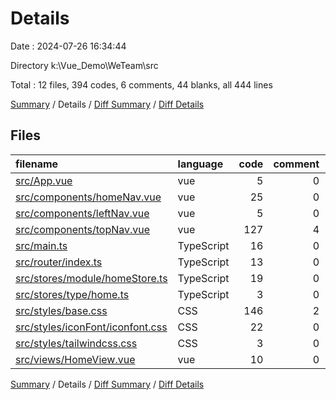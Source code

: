 # Details

Date : 2024-07-26 16:34:44

Directory k:\\Vue_Demo\\WeTeam\\src

Total : 12 files,  394 codes, 6 comments, 44 blanks, all 444 lines

[Summary](results.md) / Details / [Diff Summary](diff.md) / [Diff Details](diff-details.md)

## Files
| filename | language | code | comment | blank | total |
| :--- | :--- | ---: | ---: | ---: | ---: |
| [src/App.vue](/src/App.vue) | vue | 5 | 0 | 1 | 6 |
| [src/components/homeNav.vue](/src/components/homeNav.vue) | vue | 25 | 0 | 3 | 28 |
| [src/components/leftNav.vue](/src/components/leftNav.vue) | vue | 5 | 0 | 3 | 8 |
| [src/components/topNav.vue](/src/components/topNav.vue) | vue | 127 | 4 | 3 | 134 |
| [src/main.ts](/src/main.ts) | TypeScript | 16 | 0 | 4 | 20 |
| [src/router/index.ts](/src/router/index.ts) | TypeScript | 13 | 0 | 3 | 16 |
| [src/stores/module/homeStore.ts](/src/stores/module/homeStore.ts) | TypeScript | 19 | 0 | 4 | 23 |
| [src/stores/type/home.ts](/src/stores/type/home.ts) | TypeScript | 3 | 0 | 1 | 4 |
| [src/styles/base.css](/src/styles/base.css) | CSS | 146 | 2 | 11 | 159 |
| [src/styles/iconFont/iconfont.css](/src/styles/iconFont/iconfont.css) | CSS | 22 | 0 | 6 | 28 |
| [src/styles/tailwindcss.css](/src/styles/tailwindcss.css) | CSS | 3 | 0 | 2 | 5 |
| [src/views/HomeView.vue](/src/views/HomeView.vue) | vue | 10 | 0 | 3 | 13 |

[Summary](results.md) / Details / [Diff Summary](diff.md) / [Diff Details](diff-details.md)